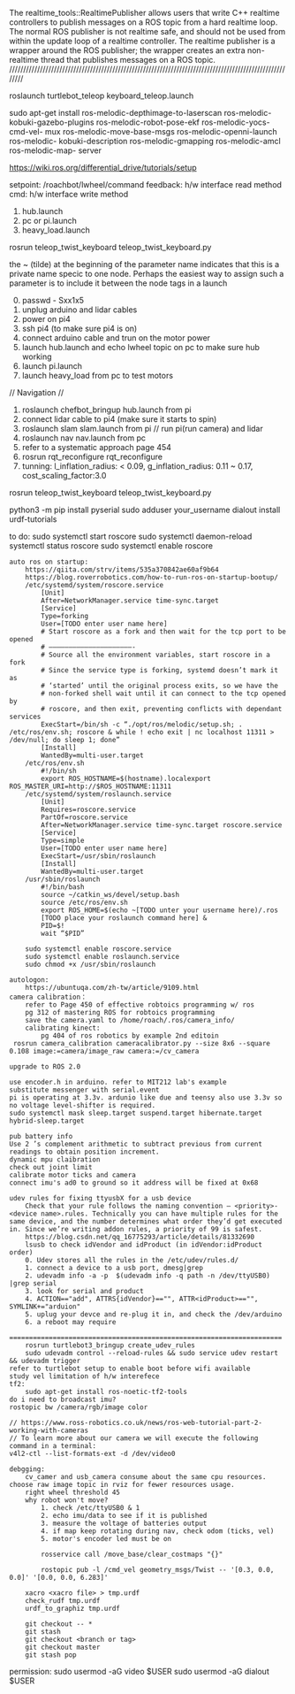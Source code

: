The realtime_tools::RealtimePublisher allows users that write C++ realtime controllers to publish messages on a ROS topic from a hard realtime loop. The normal ROS publisher is not realtime safe, and should not be used from within the update loop of a realtime controller. The realtime publisher is a wrapper around the ROS publisher; the wrapper creates an extra non-realtime thread that publishes messages on a ROS topic.
////////////////////////////////////////////////////////////////////////////////////////////////////////

roslaunch turtlebot_teleop keyboard_teleop.launch

sudo apt-get install ros-melodic-depthimage-to-laserscan ros-melodic-
kobuki-gazebo-plugins ros-melodic-robot-pose-ekf ros-melodic-yocs-cmd-vel-
mux ros-melodic-move-base-msgs ros-melodic-openni-launch ros-melodic-
kobuki-description ros-melodic-gmapping ros-melodic-amcl ros-melodic-map-
server

https://wiki.ros.org/differential_drive/tutorials/setup

setpoint: /roachbot/lwheel/command
feedback: h/w interface read method
cmd: h/w interface write method

1. hub.launch
2. pc or pi.launch
3. heavy_load.launch

rosrun teleop_twist_keyboard teleop_twist_keyboard.py

the ~ (tilde) at the beginning of the parameter name indicates that this is a private name specic to one node. Perhaps the easiest way to assign such a parameter is to include it between the node tags in a launch

0. passwd - Sxx1x5
1. unplug arduino and lidar cables
2. power on pi4
3. ssh pi4 (to make sure pi4 is on)
4. connect arduino cable and trun on the motor power
5. launch hub.launch and echo lwheel topic on pc to make sure hub working
6. launch pi.launch 
7. launch heavy_load from pc to test motors

// Navigation // 
1. roslaunch chefbot_bringup hub.launch from pi
2. connect lidar cable to pi4 (make sure it starts to spin)
3. roslaunch slam slam.launch from pi   // run pi(run camera) and lidar
4. roslaunch nav nav.launch from pc
5. refer to a systematic approach page 454 
6. rosrun rqt_reconfigure rqt_reconfigure
7. tunning: l_inflation_radius: < 0.09, g_inflation_radius: 0.11 ~ 0.17, cost_scaling_factor:3.0

rosrun teleop_twist_keyboard teleop_twist_keyboard.py

python3 -m pip install pyserial
sudo adduser your_username dialout
install urdf-tutorials

to do:
    sudo systemctl start roscore
    sudo systemctl daemon-reload
    systemctl status roscore
    sudo systemctl enable roscore

    auto ros on startup:
        https://qiita.com/strv/items/535a370842ae60af9b64
        https://blog.roverrobotics.com/how-to-run-ros-on-startup-bootup/
        /etc/systemd/system/roscore.service
            [Unit]
            After=NetworkManager.service time-sync.target
            [Service]
            Type=forking
            User=[TODO enter user name here]
            # Start roscore as a fork and then wait for the tcp port to be opened
            # —————————————————————-
            # Source all the environment variables, start roscore in a fork
            # Since the service type is forking, systemd doesn’t mark it as
            # ‘started’ until the original process exits, so we have the
            # non-forked shell wait until it can connect to the tcp opened by
            # roscore, and then exit, preventing conflicts with dependant services
            ExecStart=/bin/sh -c “./opt/ros/melodic/setup.sh; . /etc/ros/env.sh; roscore & while ! echo exit | nc localhost 11311 > /dev/null; do sleep 1; done”
            [Install]
            WantedBy=multi-user.target
        /etc/ros/env.sh
            #!/bin/sh
            export ROS_HOSTNAME=$(hostname).localexport ROS_MASTER_URI=http://$ROS_HOSTNAME:11311﻿
        /etc/systemd/system/roslaunch.service
            [Unit]
            Requires=roscore.service
            PartOf=roscore.service
            After=NetworkManager.service time-sync.target roscore.service
            [Service]
            Type=simple
            User=[TODO enter user name here]
            ExecStart=/usr/sbin/roslaunch
            [Install]
            WantedBy=multi-user.target
        /usr/sbin/roslaunch
            #!/bin/bash
            source ~/catkin_ws/devel/setup.bash
            source /etc/ros/env.sh
            export ROS_HOME=$(echo ~[TODO unter your username here)/.ros
            [TODO place your roslaunch command here] &
            PID=$!
            wait “$PID”

        sudo systemctl enable roscore.service
        sudo systemctl enable roslaunch.service
        sudo chmod +x /usr/sbin/roslaunch

    autologon:
        https://ubuntuqa.com/zh-tw/article/9109.html
    camera calibration：
        refer to Page 450 of effective robtoics programming w/ ros
        pg 312 of mastering ROS for robtoics programming
        save the camera.yaml to /home/roach/.ros/camera_info/
        calibrating kinect:
            pg 404 of ros robotics by example 2nd editoin
     rosrun camera_calibration cameracalibrator.py --size 8x6 --square 0.108 image:=camera/image_raw camera:=/cv_camera

    upgrade to ROS 2.0
     
    use encoder.h in arduino. refer to MIT212 lab's example
    substitute messenger with serial.event
    pi is operating at 3.3v. ardunio like due and teensy also use 3.3v so no voltage level-shifter is required.
    sudo systemctl mask sleep.target suspend.target hibernate.target hybrid-sleep.target    

    pub battery info
    Use 2 ’s complement arithmetic to subtract previous from current readings to obtain position increment.
    dynamic mpu claibration
    check out joint limit
    calibrate motor ticks and camera
    connect imu's ad0 to ground so it address will be fixed at 0x68

    udev rules for fixing ttyusbX for a usb device
        Check that your rule follows the naming convention – <priority>-<device name>.rules. Technically you can have multiple rules for the same device, and the number determines what order they’d get executed in. Since we’re writing addon rules, a priority of 99 is safest.
        https://blog.csdn.net/qq_16775293/article/details/81332690   
        lsusb to check idVendor and idProduct (in idVendor:idProduct order)
        0. Udev stores all the rules in the /etc/udev/rules.d/ 
        1. connect a device to a usb port, dmesg|grep 
        2. udevadm info -a -p  $(udevadm info -q path -n /dev/ttyUSB0) |grep serial
        3. look for serial and product
        4. ACTION=="add", ATTRS{idVendor}=="", ATTR<idProduct>=="", SYMLINK+="arduion"
        5. uplug your devce and re-plug it in, and check the /dev/arduino
        6. a reboot may require
        =====================================================================
        rosrun turtlebot3_bringup create_udev_rules
        sudo udevadm control --reload-rules && sudo service udev restart && udevadm trigger
    refer to turtlebot setup to enable boot before wifi available
    study vel limitation of h/w interefece 
    tf2:
        sudo apt-get install ros-noetic-tf2-tools
    do i need to broadcast imu?
    rostopic bw /camera/rgb/image color

    // https://www.ross-robotics.co.uk/news/ros-web-tutorial-part-2-working-with-cameras
    // To learn more about our camera we will execute the following command in a terminal:
    v4l2-ctl --list-formats-ext -d /dev/video0

    debgging:
        cv_camer and usb_camera consume about the same cpu resources. choose raw image topic in rviz for fewer resources usage.
        right wheel threshold 45
        why robot won't move?
            1. check /etc/ttyUSB0 & 1
            2. echo imu/data to see if it is published
            3. measure the voltage of batteries output 
            4. if map keep rotating during nav, check odom (ticks, vel)
            5. motor's encoder led must be on

            rosservice call /move_base/clear_costmaps "{}"

            rostopic pub -l /cmd_vel geometry_msgs/Twist -- '[0.3, 0.0, 0.0]' '[0.0, 0.0, 6.283]'

        xacro <xacro file> > tmp.urdf
        check_rudf tmp.urdf
        urdf_to_graphiz tmp.urdf

        git checkout -- *
        git stash 
        git checkout <branch or tag>    
        git checkout master
        git stash pop

permission:
    sudo usermod -aG video $USER
    sudo usermod -aG dialout $USER
        
    
    

